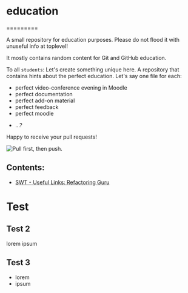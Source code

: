 # education
=========

A small repository for education purposes. Please do not flood it with unuseful info at toplevel!

It mostly contains random content for Git and GitHub education.

To all `students`: 
Let's create something unique here. A repository that contains hints 
about the perfect education.
Let's say one file for each:
* perfect video-conference evening in Moodle
* perfect documentation
* perfect add-on material
* perfect feedback
* perfect moodle
+ ...?

Happy to receive your pull requests!

![Pull first, then push.](https://pbs.twimg.com/media/FRYvdabWUAEoEUS.jpg)

## Contents:

- [SWT - Useful Links: Refactoring Guru](/swt-useful-links/refactoring-guru.md)

# Test

## Test 2

lorem ipsum

## Test 3

* lorem
* ipsum

